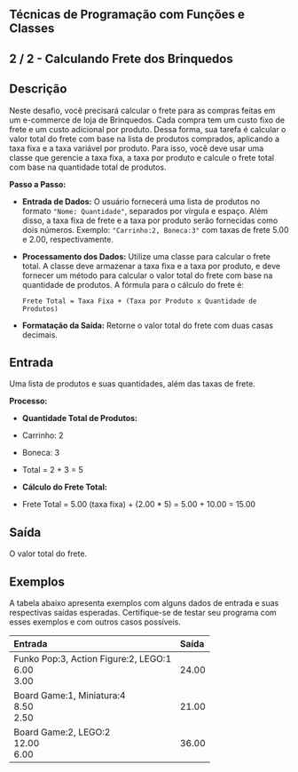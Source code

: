 Técnicas de Programação com Funções e Classes
---------------------------------------------
2 / 2 - Calculando Frete dos Brinquedos
---------------------------------------

Descrição
---------

Neste desafio, você precisará calcular o frete para as compras feitas em um e-commerce de loja de Brinquedos. Cada
compra tem um custo fixo de frete e um custo adicional por produto. Dessa forma, sua tarefa é calcular o valor total do
frete com base na lista de produtos comprados, aplicando a taxa fixa e a taxa variável por produto. Para isso, você deve
usar uma classe que gerencie a taxa fixa, a taxa por produto e calcule o frete total com base na quantidade total de
produtos.

**Passo a Passo:**

* **Entrada de Dados:** O usuário fornecerá uma lista de produtos no formato `"Nome: Quantidade"`, separados por vírgula
  e espaço. Além disso, a taxa fixa de frete e a taxa por produto serão fornecidas como dois números. Exemplo:
  `"Carrinho:2, Boneca:3"` com taxas de frete 5.00 e 2.00, respectivamente.

* **Processamento dos Dados:** Utilize uma classe para calcular o frete total. A classe deve armazenar a taxa fixa e a
  taxa por produto, e deve fornecer um método para calcular o valor total do frete com base na quantidade de produtos. A
  fórmula para o cálculo do frete é:

  `Frete Total = Taxa Fixa + (Taxa por Produto x Quantidade de Produtos)`

* **Formatação da Saída:** Retorne o valor total do frete com duas casas decimais.

Entrada
-------

Uma lista de produtos e suas quantidades, além das taxas de frete.

**Processo:**

* **Quantidade Total de Produtos:**

* Carrinho: 2

* Boneca: 3

* Total = 2 + 3 = 5


* **Cálculo do Frete Total:**

* Frete Total = 5.00 (taxa fixa) + (2.00 \* 5) = 5.00 + 10.00 = 15.00

Saída
-----

O valor total do frete.

Exemplos
--------

A tabela abaixo apresenta exemplos com alguns dados de entrada e suas respectivas saídas esperadas. Certifique-se de
testar seu programa com esses exemplos e com outros casos possíveis.

| **Entrada**                                          | **Saída** |
|:-----------------------------------------------------|:----------|
| Funko Pop:3, Action Figure:2, LEGO:1<br>6.00<br>3.00 | 24.00     |
| Board Game:1, Miniatura:4<br>8.50<br>2.50            | 21.00     |
| Board Game:2, LEGO:2<br>12.00<br>6.00                | 36.00     |
